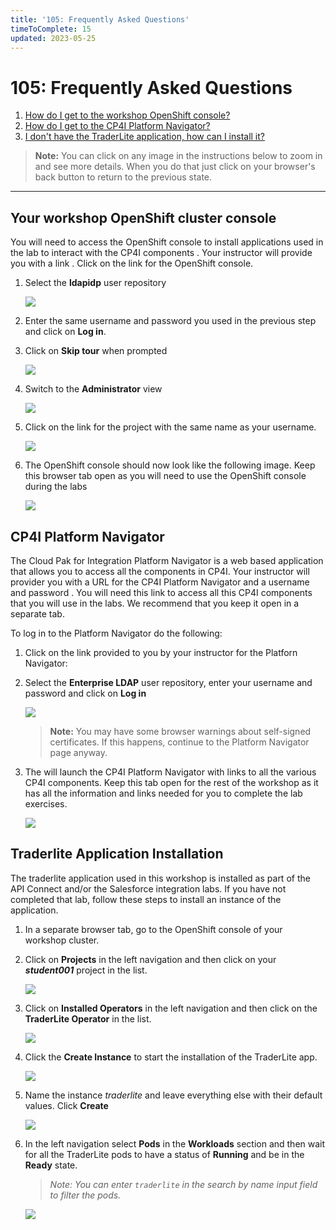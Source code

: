 ```yaml
---
title: '105: Frequently Asked Questions'
timeToComplete: 15
updated: 2023-05-25
---
```


# 105: Frequently Asked Questions

1. [How do I get to the workshop OpenShift console?](#your-workshop-openshift-cluster-console)
1. [How do I get to the CP4I Platform Navigator?](#cp4i-platform-navigator)
1. [I don't have the TraderLite application, how can I install it?](#traderlite-application-installation)

> **Note:** You can click on any image in the instructions below to zoom in and see more details. When you do that just click on your browser's back button to return to the previous state.

---

## Your workshop OpenShift cluster console

You will need to access the OpenShift console to install applications used in the lab to interact with the CP4I components . Your instructor will provide you with a link . Click on the link for the OpenShift console.

1. Select the **ldapidp** user repository

   [![](images/ocp-login.png)](images/ocp-login.png)

1. Enter the same username and password you used in the previous step and click on **Log in**.

1. Click on **Skip tour** when prompted

   [![](images/skip-tour.png)](images/skip-tour.png)

1. Switch to the **Administrator** view

   [![](images/admin-view.png)](images/admin-view.png)

1. Click on the link for the project with the same name as your username.

   [![](images/student-project.png)](images/student-project.png)

1. The OpenShift console should now look like the following image. Keep this browser tab open as you will need to use the OpenShift console during the labs

   [![](images/ocp-console.png)](images/ocp-console.png)

## CP4I Platform Navigator

The Cloud Pak for Integration Platform Navigator is a web based application that allows you to access all the components in CP4I. Your instructor will provider you with a URL for the CP4I Platform Navigator and a username and password . You will need this link to access all this CP4I components that you will use in the labs. We recommend that you keep it open in a separate tab.

To log in to the Platform Navigator do the following:

1.  Click on the link provided to you by your instructor for the Platforn Navigator:

1.  Select the **Enterprise LDAP** user repository, enter your username and password and click on **Log in**

    [![](images/pn-login.png)](images/pn-login.png)

    > **Note:** You may have some browser warnings about self-signed certificates. If this happens, continue to the Platform Navigator page anyway.

1.  The will launch the CP4I Platform Navigator with links to all the various CP4I components. Keep this tab open for the rest of the workshop as it has all the information and links needed for you to complete the lab exercises.

    [![](images/pn-landing-page.png)](images/pn-landing-page.png)

## Traderlite Application Installation

The traderlite application used in this workshop is installed as part of the API Connect and/or the Salesforce integration labs. If you have not completed that lab, follow these steps to install an instance of the application.

1. In a separate browser tab, go to the OpenShift console of your workshop cluster.

1. Click on **Projects** in the left navigation and then click on your **_student001_** project in the list.

   [![](../exercise-api-connect/images/select-traderlite-project.png)](../exercise-api-connect/images/select-traderlite-project.png)

1. Click on **Installed Operators** in the left navigation and then click on the **TraderLite Operator** in the list.

   [![](../exercise-api-connect/images/select-traderlite-operator.png)](../exercise-api-connect/images/select-traderlite-operator.png)

1. Click the **Create Instance** to start the installation of the TraderLite app.

   [![](../exercise-api-connect/images/traderlite-create-instance.png)](../exercise-api-connect/images/traderlite-create-instance.png)

1. Name the instance _traderlite_ and leave everything else with their default values. Click **Create**

   [![](images/traderlite-create-values-default.png)](images/traderlite-create-values-default.png)

1. In the left navigation select **Pods** in the **Workloads** section and then wait for all the TraderLite pods to have a status of **Running** and be in the **Ready** state.

   > _Note: You can enter `traderlite` in the search by name input field to filter the pods._

   [![](../exercise-api-connect/images/traderlite-pods-ready.png)](../exercise-api-connect/images/traderlite-pods-ready.png)
